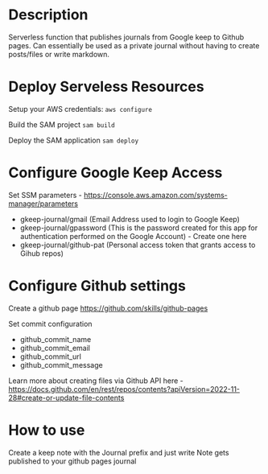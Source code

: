 # Description
Serverless function that publishes journals from Google keep to Github pages.  Can essentially be used as a private journal without having to create posts/files or write markdown. 

# Deploy Serveless Resources
Setup your AWS credentials:
`aws configure`  

Build the SAM project 
`sam build`    

Deploy the SAM application
`sam deploy`    

# Configure Google Keep Access 
Set SSM parameters - https://console.aws.amazon.com/systems-manager/parameters

- gkeep-journal/gmail (Email Address used to login to Google Keep)
- gkeep-journal/gpassword (This is the password created for this app for authentication performed on the Google Account) - Create one here 
- gkeep-journal/github-pat (Personal access token that grants access to Gihub repos)


# Configure Github settings
Create a github page 
https://github.com/skills/github-pages

Set commit configuration 
- github_commit_name
- github_commit_email
- github_commit_url
- github_commit_message

Learn more about creating files via Github API here - https://docs.github.com/en/rest/repos/contents?apiVersion=2022-11-28#create-or-update-file-contents

# How to use
Create a keep note with the Journal prefix and just write 
Note gets published to your github pages journal
